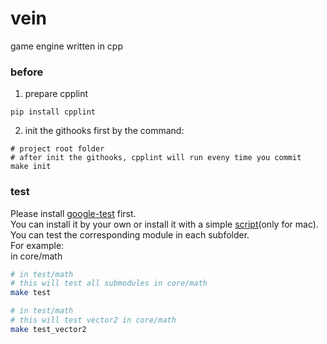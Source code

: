 # vein
game engine written in cpp

### before
1. prepare cpplint  

```
pip install cpplint
```

2. init the githooks first by the command:

``` 
# project root folder
# after init the githooks, cpplint will run eveny time you commit
make init
```

### test
Please install [google-test](https://github.com/google/googletest) first.  
You can install it by your own or install it with a simple [script](https://github.com/liyechen/gtest-installer)(only for mac).  
You can test the corresponding module in each subfolder.  
For example:  
in core/math  

```sh  
# in test/math
# this will test all submodules in core/math
make test

# in test/math
# this will test vector2 in core/math
make test_vector2
```
